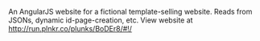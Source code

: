An AngularJS website for a fictional template-selling website.
Reads from JSONs, dynamic id-page-creation, etc.
View website at http://run.plnkr.co/plunks/BoDEr8/#!/